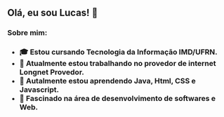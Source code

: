 <h2> Olá, eu sou Lucas! 👋 </h2>
<h3> Sobre mim: <h3>
<ul>
  <li>🎓 Estou cursando Tecnologia da Informação IMD/UFRN. </li>
  <li>🔭 Atualmente estou trabalhando no provedor de internet Longnet Provedor.</li>
  <li>🌱 Autalmente estou aprendendo Java, Html, CSS e Javascript.</li>
  <li>💬 Fascinado na área de desenvolvimento de softwares e Web.</li>
</ul>


